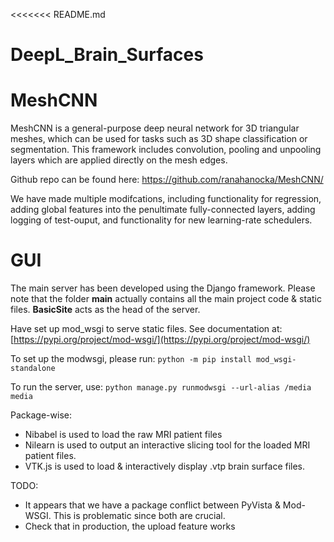 <<<<<<< README.md
# DeepL_Brain_Surfaces
# MeshCNN

MeshCNN is a general-purpose deep neural network for 3D triangular meshes, which can be used for tasks such as 3D shape classification or segmentation. 
This framework includes convolution, pooling and unpooling layers which are applied directly on the mesh edges.

Github repo can be found here: https://github.com/ranahanocka/MeshCNN/

We have made multiple modifcations, including functionality for regression, adding global features into the penultimate fully-connected layers, adding logging of test-ouput, and functionality for new learning-rate schedulers. 

# GUI

The main server has been developed using the Django framework. Please note that the folder **main** actually contains all the main project code & static files. **BasicSite** acts as the head of the server. 

Have set up mod_wsgi to serve static files.
See documentation at: [https://pypi.org/project/mod-wsgi/](https://pypi.org/project/mod-wsgi/)

To set up the modwsgi, please run: 
`python -m pip install mod_wsgi-standalone`

To run the server, use: 
`python manage.py runmodwsgi --url-alias /media media`

Package-wise:

*  Nibabel is used to load the raw MRI patient files
*  Nilearn is used to output an interactive slicing tool for the loaded MRI patient files.
*  VTK.js is used to load & interactively display .vtp brain surface files.


TODO:
*  It appears that we have a package conflict between PyVista & Mod-WSGI. This is problematic since both are crucial.
*  Check that in production, the upload feature works